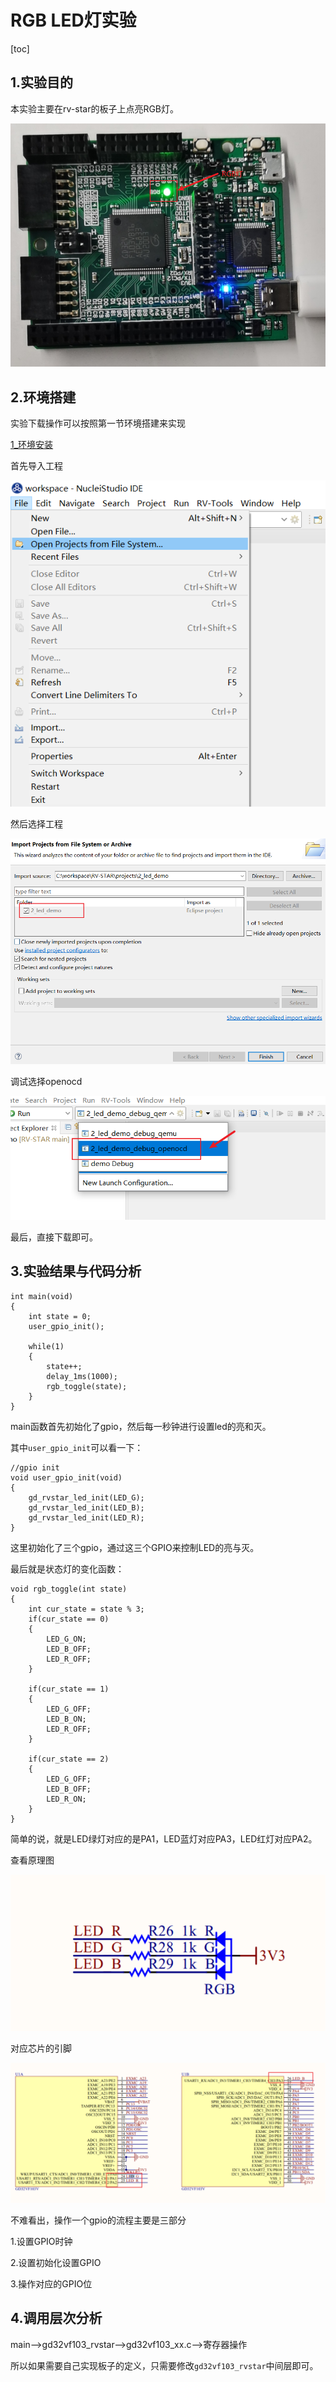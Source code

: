 # RGB LED灯实验

[toc]

## 1.实验目的

本实验主要在rv-star的板子上点亮RGB灯。

![RGB_LED](figures/2/RGB_LED.png)

## 2.环境搭建

实验下载操作可以按照第一节环境搭建来实现

[1_环境安装](./1_环境安装.md)

首先导入工程

![import](figures/2/import.png)

然后选择工程

![select](figures/2/select.png)

调试选择openocd

![openocd](figures/2/openocd.png)

最后，直接下载即可。

## 3.实验结果与代码分析

```
int main(void)
{
    int state = 0;
    user_gpio_init();

    while(1)
    {
        state++;
        delay_1ms(1000);
        rgb_toggle(state);
    }
}

```

main函数首先初始化了gpio，然后每一秒钟进行设置led的亮和灭。

其中`user_gpio_init`可以看一下：

```
//gpio init
void user_gpio_init(void)
{
    gd_rvstar_led_init(LED_G);
    gd_rvstar_led_init(LED_B);
    gd_rvstar_led_init(LED_R);
}
```

这里初始化了三个gpio，通过这三个GPIO来控制LED的亮与灭。

最后就是状态灯的变化函数：

```
void rgb_toggle(int state)
{
    int cur_state = state % 3;
    if(cur_state == 0)
    {
        LED_G_ON;
        LED_B_OFF;
        LED_R_OFF;
    }

    if(cur_state == 1)
    {
        LED_G_OFF;
        LED_B_ON;
        LED_R_OFF;
    }

    if(cur_state == 2)
    {
        LED_G_OFF;
        LED_B_OFF;
        LED_R_ON;
    }
}
```


简单的说，就是LED绿灯对应的是PA1，LED蓝灯对应PA3，LED红灯对应PA2。

查看原理图

![RGB1](figures/2/RGB1.png)

对应芯片的引脚

![RGB2](figures/2/RGB2.png)

不难看出，操作一个gpio的流程主要是三部分

1.设置GPIO时钟

2.设置初始化设置GPIO

3.操作对应的GPIO位

## 4.调用层次分析

main-->gd32vf103_rvstar-->gd32vf103_xx.c-->寄存器操作

所以如果需要自己实现板子的定义，只需要修改`gd32vf103_rvstar`中间层即可。



